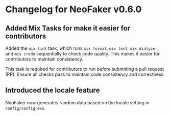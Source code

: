 # Changelog for NeoFaker v0.6.0

## Added Mix Tasks for make it easier for contributors

Added the `mix lint` task, which runs `mix format`, `mix test`, `mix dialyzer`, and `mix credo`
sequentially to check code quality. This makes it easier for contributors to maintain consistency.

This task is required for contributors to run before submitting a pull request (PR).
Ensure all checks pass to maintain code consistency and correctness.

## Introduced the locale feature

NeoFaker now generates random data based on the locale setting in `config/config.exs`.
